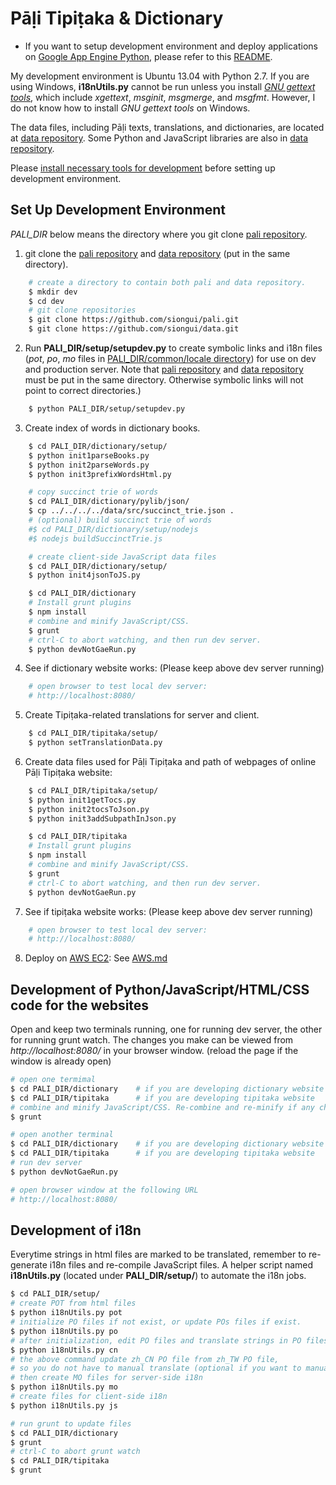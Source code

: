 # Pāḷi Tipiṭaka & Dictionary

* If you want to setup development environment and deploy applications on [Google App Engine Python](https://developers.google.com/appengine/docs/python/), please refer to this [README](docs/README_GAE.md).

My development environment is Ubuntu 13.04 with Python 2.7. If you are using Windows, <strong>i18nUtils.py</strong> cannot be run unless you install <em><a href="http://www.gnu.org/software/gettext/">GNU gettext tools</a></em>, which include <em>xgettext</em>, <em>msginit</em>, <em>msgmerge</em>, and <em>msgfmt</em>. However, I do not know how to install <em>GNU gettext tools</em> on Windows.

The data files, including Pāḷi texts, translations, and dictionaries, are located at [data repository](https://github.com/siongui/data). Some Python and JavaScript libraries are also in [data repository](https://github.com/siongui/data).

Please [install necessary tools for development](INSTALL.md) before setting up development environment.

## Set Up Development Environment

<i>PALI_DIR</i> below means the directory where you git clone [pali repository](https://github.com/siongui/pali).

1. git clone the [pali repository](https://github.com/siongui/pali) and [data repository](https://github.com/siongui/data) (put in the same directory).
```bash
    # create a directory to contain both pali and data repository.
    $ mkdir dev
    $ cd dev
    # git clone repositories
    $ git clone https://github.com/siongui/pali.git
    $ git clone https://github.com/siongui/data.git
```

2. Run <b>PALI_DIR/setup/setupdev.py</b> to create symbolic links and i18n files (<em>pot</em>, <em>po</em>, <em>mo</em> files in [PALI_DIR/common/locale directory](https://github.com/siongui/pali/tree/master/common/locale)) for use on dev and production server. Note that [pali repository](https://github.com/siongui/pali) and [data repository](https://github.com/siongui/data) must be put in the same directory. Otherwise symbolic links will not point to correct directories.)
```bash
    $ python PALI_DIR/setup/setupdev.py
```

3. Create index of words in dictionary books.
```bash
    $ cd PALI_DIR/dictionary/setup/
    $ python init1parseBooks.py
    $ python init2parseWords.py
    $ python init3prefixWordsHtml.py

    # copy succinct trie of words
    $ cd PALI_DIR/dictionary/pylib/json/
    $ cp ../../../../data/src/succinct_trie.json .
    # (optional) build succinct trie of words
    #$ cd PALI_DIR/dictionary/setup/nodejs
    #$ nodejs buildSuccinctTrie.js

    # create client-side JavaScript data files
    $ cd PALI_DIR/dictionary/setup/
    $ python init4jsonToJS.py

    $ cd PALI_DIR/dictionary
    # Install grunt plugins
    $ npm install
    # combine and minify JavaScript/CSS.
    $ grunt
    # ctrl-C to abort watching, and then run dev server.
    $ python devNotGaeRun.py
```

4. See if dictionary website works: (Please keep above dev server running)
```bash
    # open browser to test local dev server:
    # http://localhost:8080/
```

5. Create Tipiṭaka-related translations for server and client.
```bash
    $ cd PALI_DIR/tipitaka/setup/
    $ python setTranslationData.py
```

6. Create data files used for Pāḷi Tipiṭaka and path of webpages of online Pāḷi Tipiṭaka website:
```bash
    $ cd PALI_DIR/tipitaka/setup/
    $ python init1getTocs.py
    $ python init2tocsToJson.py
    $ python init3addSubpathInJson.py

    $ cd PALI_DIR/tipitaka
    # Install grunt plugins
    $ npm install
    # combine and minify JavaScript/CSS.
    $ grunt
    # ctrl-C to abort watching, and then run dev server.
    $ python devNotGaeRun.py
```

7. See if tipiṭaka website works: (Please keep above dev server running)
```bash
    # open browser to test local dev server:
    # http://localhost:8080/
```

8. Deploy on [AWS EC2](http://aws.amazon.com/ec2/): See [AWS.md](docs/AWS.md)

## Development of Python/JavaScript/HTML/CSS code for the websites

Open and keep two terminals running, one for running dev server, the other for running grunt watch. The changes you make can be viewed from <em>http://localhost:8080/</em> in your browser window. (reload the page if the window is already open)

```bash
# open one termimal
$ cd PALI_DIR/dictionary    # if you are developing dictionary website
$ cd PALI_DIR/tipitaka      # if you are developing tipitaka website
# combine and minify JavaScript/CSS. Re-combine and re-minify if any changes made.
$ grunt

# open another terminal
$ cd PALI_DIR/dictionary    # if you are developing dictionary website
$ cd PALI_DIR/tipitaka      # if you are developing tipitaka website
# run dev server
$ python devNotGaeRun.py

# open browser window at the following URL
# http://localhost:8080/
```

## Development of i18n

Everytime strings in html files are marked to be translated, remember to re-generate i18n files and re-compile JavaScript files. A helper script named <b>i18nUtils.py</b> (located under <b>PALI_DIR/setup/</b>) to automate the i18n jobs.

```bash
$ cd PALI_DIR/setup/
# create POT from html files
$ python i18nUtils.py pot
# initialize PO files if not exist, or update POs files if exist.
$ python i18nUtils.py po
# after initialization, edit PO files and translate strings in PO files. Then
$ python i18nUtils.py cn
# the above command update zh_CN PO file from zh_TW PO file,
# so you do not have to manual translate (optional if you want to manually translate zh_CN PO file).
# then create MO files for server-side i18n
$ python i18nUtils.py mo
# create files for client-side i18n
$ python i18nUtils.py js

# run grunt to update files
$ cd PALI_DIR/dictionary
$ grunt
# ctrl-C to abort grunt watch
$ cd PALI_DIR/tipitaka
$ grunt
```

